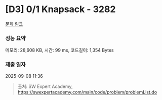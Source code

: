 # [D3] 0/1 Knapsack - 3282 

[문제 링크](https://swexpertacademy.com/main/code/problem/problemDetail.do?contestProbId=AWBJAVpqrzQDFAWr) 

### 성능 요약

메모리: 28,608 KB, 시간: 99 ms, 코드길이: 1,354 Bytes

### 제출 일자

2025-09-08 11:36



> 출처: SW Expert Academy, https://swexpertacademy.com/main/code/problem/problemList.do